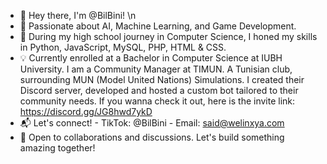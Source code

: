 - 👋 Hey there, I'm @BilBini! \n
- 🚀 Passionate about AI, Machine Learning, and Game Development.
- 🌱 During my high school journey in Computer Science, I honed my skills in Python, JavaScript, MySQL, PHP, HTML & CSS.
- 💡 Currently enrolled at a Bachelor in Computer Science at IUBH University. I am a Community Manager at TIMUN. A Tunisian club, surrounding MUN (Model United Nations) Simulations.
   I created their Discord server, developed and hosted a custom bot tailored to their community needs. If you wanna check it out, here is the invite link: https://discord.gg/JG8hwd7ykD
- 📬 Let's connect!
      - TikTok: @BilBini
      - Email: said@welinxya.com
- 👥 Open to collaborations and discussions. Let's build something amazing together!
